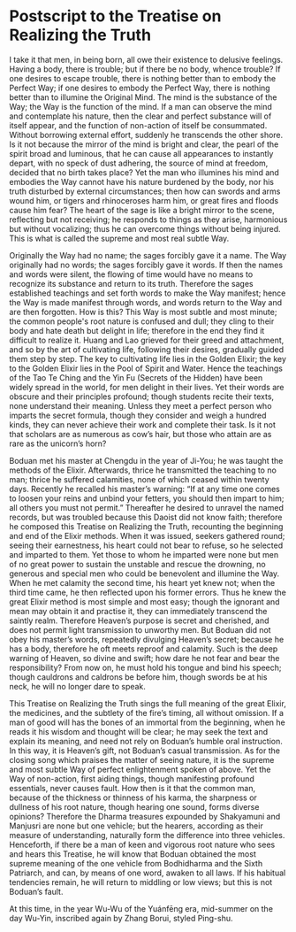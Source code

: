 # Postscript to the Treatise on Realizing the Truth

I take it that men, in being born, all owe their existence to delusive feelings. Having a body, there is trouble; but if there be no body, whence trouble? If one desires to escape trouble, there is nothing better than to embody the Perfect Way; if one desires to embody the Perfect Way, there is nothing better than to illumine the Original Mind. The mind is the substance of the Way; the Way is the function of the mind. If a man can observe the mind and contemplate his nature, then the clear and perfect substance will of itself appear, and the function of non-action of itself be consummated. Without borrowing external effort, suddenly he transcends the other shore. Is it not because the mirror of the mind is bright and clear, the pearl of the spirit broad and luminous, that he can cause all appearances to instantly depart, with no speck of dust adhering, the source of mind at freedom, decided that no birth takes place? Yet the man who illumines his mind and embodies the Way cannot have his nature burdened by the body, nor his truth disturbed by external circumstances; then how can swords and arms wound him, or tigers and rhinoceroses harm him, or great fires and floods cause him fear? The heart of the sage is like a bright mirror to the scene, reflecting but not receiving; he responds to things as they arise, harmonious but without vocalizing; thus he can overcome things without being injured. This is what is called the supreme and most real subtle Way.

Originally the Way had no name; the sages forcibly gave it a name. The Way originally had no words; the sages forcibly gave it words. If then the names and words were silent, the flowing of time would have no means to recognize its substance and return to its truth. Therefore the sages established teachings and set forth words to make the Way manifest; hence the Way is made manifest through words, and words return to the Way and are then forgotten. How is this? This Way is most subtle and most minute; the common people's root nature is confused and dull; they cling to their body and hate death but delight in life; therefore in the end they find it difficult to realize it. Huang and Lao grieved for their greed and attachment, and so by the art of cultivating life, following their desires, gradually guided them step by step. The key to cultivating life lies in the Golden Elixir; the key to the Golden Elixir lies in the Pool of Spirit and Water. Hence the teachings of the Tao Te Ching and the Yin Fu (Secrets of the Hidden) have been widely spread in the world, for men delight in their lives. Yet their words are obscure and their principles profound; though students recite their texts, none understand their meaning. Unless they meet a perfect person who imparts the secret formula, though they consider and weigh a hundred kinds, they can never achieve their work and complete their task. Is it not that scholars are as numerous as cow’s hair, but those who attain are as rare as the unicorn’s horn?

Boduan met his master at Chengdu in the year of Ji-You; he was taught the methods of the Elixir. Afterwards, thrice he transmitted the teaching to no man; thrice he suffered calamities, none of which ceased within twenty days. Recently he recalled his master’s warning: “If at any time one comes to loosen your reins and unbind your fetters, you should then impart to him; all others you must not permit.” Thereafter he desired to unravel the named records, but was troubled because this Daoist did not know faith; therefore he composed this Treatise on Realizing the Truth, recounting the beginning and end of the Elixir methods. When it was issued, seekers gathered round; seeing their earnestness, his heart could not bear to refuse, so he selected and imparted to them. Yet those to whom he imparted were none but men of no great power to sustain the unstable and rescue the drowning, no generous and special men who could be benevolent and illumine the Way. When he met calamity the second time, his heart yet knew not; when the third time came, he then reflected upon his former errors. Thus he knew the great Elixir method is most simple and most easy; though the ignorant and mean may obtain it and practise it, they can immediately transcend the saintly realm. Therefore Heaven’s purpose is secret and cherished, and does not permit light transmission to unworthy men. But Boduan did not obey his master’s words, repeatedly divulging Heaven’s secret; because he has a body, therefore he oft meets reproof and calamity. Such is the deep warning of Heaven, so divine and swift; how dare he not fear and bear the responsibility? From now on, he must hold his tongue and bind his speech; though cauldrons and caldrons be before him, though swords be at his neck, he will no longer dare to speak.

This Treatise on Realizing the Truth sings the full meaning of the great Elixir, the medicines, and the subtlety of the fire’s timing, all without omission. If a man of good will has the bones of an immortal from the beginning, when he reads it his wisdom and thought will be clear; he may seek the text and explain its meaning, and need not rely on Boduan’s humble oral instruction. In this way, it is Heaven’s gift, not Boduan’s casual transmission. As for the closing song which praises the matter of seeing nature, it is the supreme and most subtle Way of perfect enlightenment spoken of above. Yet the Way of non-action, first aiding things, though manifesting profound essentials, never causes fault. How then is it that the common man, because of the thickness or thinness of his karma, the sharpness or dullness of his root nature, though hearing one sound, forms diverse opinions? Therefore the Dharma treasures expounded by Shakyamuni and Manjusri are none but one vehicle; but the hearers, according as their measure of understanding, naturally form the difference into three vehicles. Henceforth, if there be a man of keen and vigorous root nature who sees and hears this Treatise, he will know that Boduan obtained the most supreme meaning of the one vehicle from Bodhidharma and the Sixth Patriarch, and can, by means of one word, awaken to all laws. If his habitual tendencies remain, he will return to middling or low views; but this is not Boduan’s fault.

At this time, in the year Wu-Wu of the Yuánfēng era, mid-summer on the day Wu-Yin, inscribed again by Zhang Borui, styled Ping-shu.
